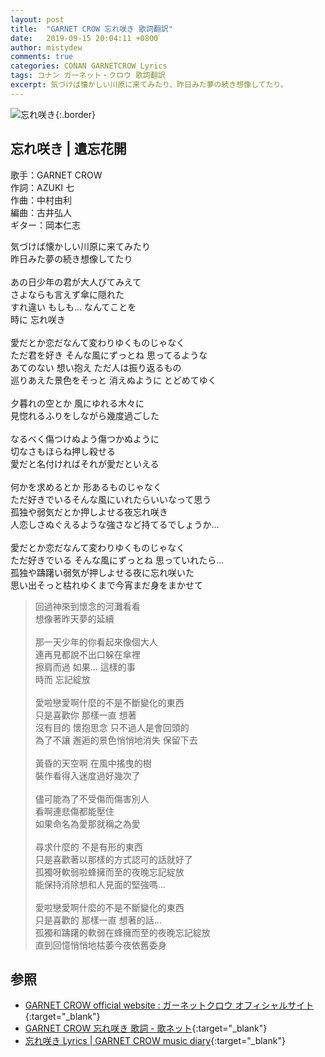 ```yaml
---
layout: post
title:  "GARNET CROW 忘れ咲き 歌詞翻訳"
date:   2019-09-15 20:04:11 +0800
author: mistydew
comments: true
categories: CONAN GARNETCROW Lyrics
tags: コナン ガーネット・クロウ 歌詞翻訳
excerpt: 気づけば懐かしい川原に来てみたり、昨日みた夢の続き想像してたり。
---
```

![忘れ咲き](https://raw.githubusercontent.com/mistydew/gc2/master/cover/single/SG17_忘れ咲き.jpg){:.border}

## 忘れ咲き | 遺忘花開

歌手：GARNET CROW<br>
作詞：AZUKI 七<br>
作曲：中村由利<br>
編曲：古井弘人<br>
ギター：岡本仁志

<div class="lyric-original">
<p>
気づけば懐かしい川原に来てみたり<br>
昨日みた夢の続き想像してたり<br>
<br>
あの日少年の君が大人びてみえて<br>
さよならも言えず傘に隠れた<br>
すれ違い もしも… なんてことを<br>
時に 忘れ咲き<br>
<br>
愛だとか恋だなんて変わりゆくものじゃなく<br>
ただ君を好き そんな風にずっとね 思ってるような<br>
あてのない 想い抱え ただ人は振り返るもの<br>
巡りあえた景色をそっと 消えぬように とどめてゆく<br>
<br>
夕暮れの空とか 風にゆれる木々に<br>
見惚れるふりをしながら幾度過ごした<br>
<br>
なるべく傷つけぬよう傷つかぬように<br>
切なさもほらね押し殺せる<br>
愛だと名付ければそれが愛だといえる<br>
<br>
何かを求めるとか 形あるものじゃなく<br>
ただ好きでいるそんな風にいれたらいいなって思う<br>
孤独や弱気だとか押しよせる夜忘れ咲き<br>
人恋しさぬぐえるような強さなど持てるでしょうか…<br>
<br>
愛だとか恋だなんて変わりゆくものじゃなく<br>
ただ好きでいる そんな風にずっとね 思っていれたら…<br>
孤独や躊躇い弱気が押しよせる夜に忘れ咲いた<br>
思い出そっと枯れゆくまで今宵まだ身をまかせて
</p>
</div>

<div class="lyric-translation">
<blockquote>
回過神來到懷念的河灘看看<br>
想像著昨天夢的延續<br>
<br>
那一天少年的你看起來像個大人<br>
連再見都說不出口躲在傘裡<br>
擦肩而過 如果... 這樣的事<br>
時而 忘記綻放<br>
<br>
愛啦戀愛啊什麼的不是不斷變化的東西<br>
只是喜歡你 那樣一直 想著<br>
沒有目的 懷抱思念 只不過人是會回頭的<br>
為了不讓 邂逅的景色悄悄地消失 保留下去<br>
<br>
黃昏的天空啊 在風中搖曳的樹<br>
裝作看得入迷度過好幾次了<br>
<br>
儘可能為了不受傷而傷害別人<br>
看啊連悲傷都能壓住<br>
如果命名為愛那就稱之為愛<br>
<br>
尋求什麼的 不是有形的東西<br>
只是喜歡著以那樣的方式認可的話就好了<br>
孤獨呀軟弱啦蜂擁而至的夜晚忘記綻放<br>
能保持消除想和人見面的堅強嗎...<br>
<br>
愛啦戀愛啊什麼的不是不斷變化的東西<br>
只是喜歡的 那樣一直 想著的話...<br>
孤獨和躊躇的軟弱在蜂擁而至的夜晚忘記綻放<br>
直到回憶悄悄地枯萎今夜依舊委身
</blockquote>
</div>

## 参照

* [GARNET CROW official website : ガーネットクロウ オフィシャルサイト](http://www.garnetcrow.com){:target="_blank"}
* [GARNET CROW 忘れ咲き 歌詞 - 歌ネット](https://www.uta-net.com/song/21024){:target="_blank"}
* [忘れ咲き Lyrics \| GARNET CROW music diary](https://mistydew.github.io/gc/lyrics/original/忘れ咲き.html){:target="_blank"}
